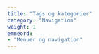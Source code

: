 ```yaml
---
title: "Tags og kategorier"
category: "Navigation"
weight: 1
emneord:
- "Menuer og navigation"
---
```

